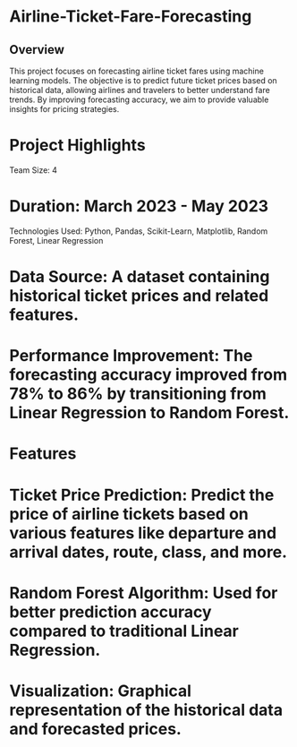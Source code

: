 # Airline-Ticket-Fare-Forecasting
## Overview
This project focuses on forecasting airline ticket fares using machine learning models. The objective is to predict future ticket prices based on historical data, allowing airlines and travelers to better understand fare trends. By improving forecasting accuracy, we aim to provide valuable insights for pricing strategies.

# Project Highlights
Team Size: 4
# Duration: March 2023 - May 2023
Technologies Used: Python, Pandas, Scikit-Learn, Matplotlib, Random Forest, Linear Regression
# Data Source: A dataset containing historical ticket prices and related features.
# Performance Improvement: The forecasting accuracy improved from 78% to 86% by transitioning from Linear Regression to Random Forest.
# Features
# Ticket Price Prediction: Predict the price of airline tickets based on various features like departure and arrival dates, route, class, and more.
# Random Forest Algorithm: Used for better prediction accuracy compared to traditional Linear Regression.
# Visualization: Graphical representation of the historical data and forecasted prices.
